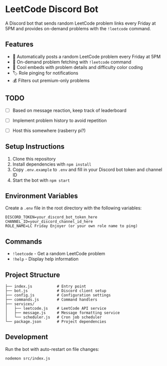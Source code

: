 # LeetCode Discord Bot

A Discord bot that sends random LeetCode problem links every Friday at 5PM and provides on-demand problems with the `!leetcode` command.

## Features

- 📅 Automatically posts a random LeetCode problem every Friday at 5PM
- 🎯 On-demand problem fetching with `!leetcode` command
- 🎨 Cool embeds with problem details and difficulty color coding
- 🏷️ Role pinging for notifications
- 💰 Filters out premium-only problems

## TODO

- [ ] Based on message reaction, keep track of leaderboard
- [ ] Implement problem history to avoid repetition
- [ ] Host this somewhere (rasberry pi?)


## Setup Instructions

1. Clone this repository
2. Install dependencies with `npm install`
3. Copy `.env.example` to `.env` and fill in your Discord bot token and channel ID
4. Start the bot with `npm start`

## Environment Variables

Create a `.env` file in the root directory with the following variables:

```
DISCORD_TOKEN=your_discord_bot_token_here
CHANNEL_ID=your_discord_channel_id_here
ROLE_NAME=LC Friday Enjoyer (or your own role name to ping)
```

## Commands

- `!leetcode` - Get a random LeetCode problem
- `!help` - Display help information

## Project Structure

```
├── index.js           # Entry point
├── bot.js             # Discord client setup
├── config.js          # Configuration settings
├── commands.js        # Command handlers
├── services/
│   ├── leetcode.js    # LeetCode API service
│   ├── message.js     # Message formatting service
│   └── scheduler.js   # Cron job scheduler
└── package.json       # Project dependencies
```

## Development

Run the bot with auto-restart on file changes:

```
nodemon src/index.js
```
